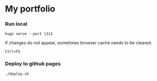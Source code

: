 # My portfolio

### Run local
```
hugo serve --port 1313
```
If changes do not appear, sometimes browser cache needs to be cleared.
```
Ctrl+F5
```

### Deploy to github pages
```
./deploy.sh
```